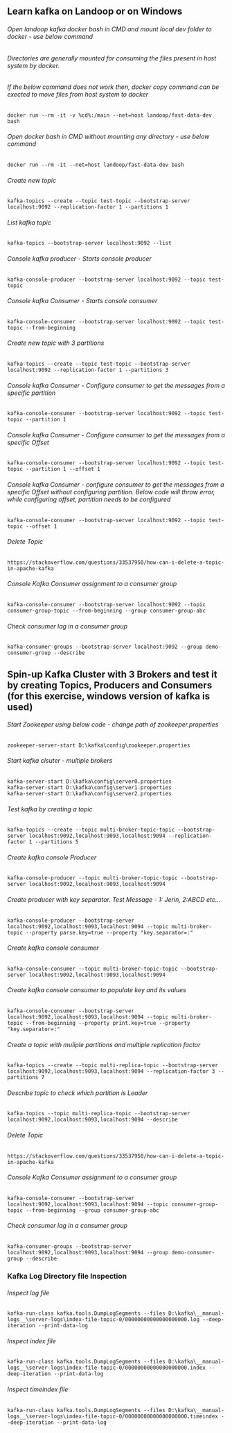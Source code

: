 ## Learn kafka on Landoop or on Windows

###### Open landoop kafka docker bash in CMD and mount local dev folder to docker - use below command
###### Directories are generally mounted for consuming the files present in host system by docker.
###### If the below command does not work then, docker copy command can be exected to move files from host system to docker
    docker run --rm -it -v %cd%:/main --net=host landoop/fast-data-dev bash


###### Open docker bash in CMD without mounting any directory - use below command
    docker run --rm -it --net=host landoop/fast-data-dev bash


###### Create new topic
    kafka-topics --create --topic test-topic --bootstrap-server localhost:9092 --replication-factor 1 --partitions 1


###### List kafka topic
    kafka-topics --bootstrap-server localhost:9092 --list


###### Console kafka producer - Starts console producer
    kafka-console-producer --bootstrap-server localhost:9092 --topic test-topic


###### Console kafka Consumer - Starts console consumer
    kafka-console-consumer --bootstrap-server localhost:9092 --topic test-topic --from-beginning


###### Create new topic with 3 partitions
    kafka-topics --create --topic test-topic --bootstrap-server localhost:9092 --replication-factor 1 --partitions 3


###### Console kafka Consumer - Configure consumer to get the messages from a specific partition
    kafka-console-consumer --bootstrap-server localhost:9092 --topic test-topic --partition 1


###### Console kafka Consumer - Configure consumer to get the messages from a specific Offset
    kafka-console-consumer --bootstrap-server localhost:9092 --topic test-topic --partition 1 --offset 1


###### Console kafka Consumer - configure consumer to get the messages from a specific Offset without configuring partition. Below code will throw error, while configuring offset, partition needs to be configured
    kafka-console-consumer --bootstrap-server localhost:9092 --topic test-topic --offset 1


###### Delete Topic
    https://stackoverflow.com/questions/33537950/how-can-i-delete-a-topic-in-apache-kafka 


###### Console Kafka Consumer assignment to a consumer group
    kafka-console-consumer --bootstrap-server localhost:9092 --topic consumer-group-topic --from-beginning --group consumer-group-abc

    
###### Check consumer lag in a consumer group
    kafka-consumer-groups --bootstrap-server localhost:9092 --group demo-consumer-group --describe



## Spin-up Kafka Cluster with 3 Brokers and test it by creating Topics, Producers and Consumers (for this exercise,  windows version of kafka is used)


###### Start Zookeeper using below code - change path of zookeeper.properties 
    zookeeper-server-start D:\kafka\config\zookeeper.properties


###### Start kafka clsuter - multiple brokers 
    kafka-server-start D:\kafka\config\server0.properties
    kafka-server-start D:\kafka\config\server1.properties
    kafka-server-start D:\kafka\config\server2.properties


###### Test kafka by creating a topic
    kafka-topics --create --topic multi-broker-topic-topic --bootstrap-server localhost:9092,localhost:9093,localhost:9094 --replication-factor 1 --partitions 5


###### Create kafka console Producer
    kafka-console-producer --topic multi-broker-topic-topic --bootstrap-server localhost:9092,localhost:9093,localhost:9094


###### Create producer with key separator. Test Message - 1: Jerin, 2:ABCD etc...
    kafka-console-producer --bootstrap-server localhost:9092,localhost:9093,localhost:9094 --topic multi-broker-topic --property parse.key=true --property "key.separator=:"


###### Create kafka console consumer
    kafka-console-consumer --topic multi-broker-topic-topic --bootstrap-server localhost:9092,localhost:9093,localhost:9094


###### Create kafka console consumer to populate key and its values
    kafka-console-consumer --bootstrap-server localhost:9092,localhost:9093,localhost:9094 --topic multi-broker-topic --from-beginning --property print.key=true --property "key.separator=:"


###### Create a topic with muliple partitions and multiple replication factor
    kafka-topics --create --topic multi-replica-topic --bootstrap-server localhost:9092,localhost:9093,localhost:9094 --replication-factor 3 --partitions 7


###### Describe topic to check which partition is Leader
    kafka-topics --topic multi-replica-topic --bootstrap-server localhost:9092,localhost:9093,localhost:9094 --describe


###### Delete Topic
    https://stackoverflow.com/questions/33537950/how-can-i-delete-a-topic-in-apache-kafka 


###### Console Kafka Consumer assignment to a consumer group
    kafka-console-consumer --bootstrap-server localhost:9092,localhost:9093,localhost:9094 --topic consumer-group-topic --from-beginning --group consumer-group-abc


###### Check consumer lag in a consumer group
    kafka-consumer-groups --bootstrap-server localhost:9092,localhost:9093,localhost:9094 --group demo-consumer-group --describe

### Kafka Log Directory file Inspection

###### Inspect log file
    kafka-run-class kafka.tools.DumpLogSegments --files D:\kafka\__manual-logs__\server-logs\index-file-topic-0/00000000000000000000.log --deep-iteration --print-data-log 

###### Inspect index file
    kafka-run-class kafka.tools.DumpLogSegments --files D:\kafka\__manual-logs__\server-logs\index-file-topic-0/00000000000000000000.index --deep-iteration --print-data-log 

###### Inspect timeindex file
    kafka-run-class kafka.tools.DumpLogSegments --files D:\kafka\__manual-logs__\server-logs\index-file-topic-0/00000000000000000000.timeindex --deep-iteration --print-data-log 

    